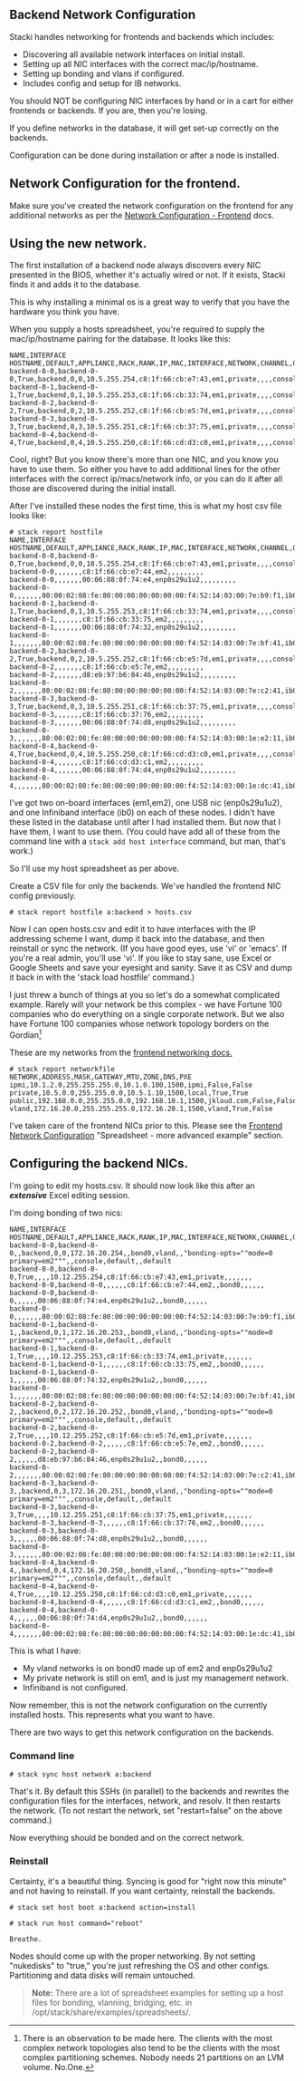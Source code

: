 ## Backend Network Configuration

Stacki handles networking for frontends and backends which includes:

* Discovering all available network interfaces on initial install.
* Setting up all NIC interfaces with the correct mac/ip/hostname.
* Setting up bonding and vlans if configured.
* Includes config and setup for IB networks.

You should NOT be configuring NIC interfaces by hand or in a cart for either frontends or backends. If you are, then you're losing.

If you define networks in the database, it will get set-up correctly on the backends.

Configuration can be done during installation or after a node is installed.

## Network Configuration for the frontend.

Make sure you've created the network configuration on the frontend for any additional networks as per the [Network Configuration - Frontend](Network-Configuration-Frontend) docs.

## Using the new network.

The first installation of a backend node always discovers every NIC presented in the BIOS, whether it's actually wired or not. If it exists, Stacki finds it and adds it to the database.

This is why installing a minimal os is a great way to verify that you have the hardware you think you have.

When you supply a hosts spreadsheet, you're required to supply the mac/ip/hostname pairing for the database. It looks like this:

```
NAME,INTERFACE HOSTNAME,DEFAULT,APPLIANCE,RACK,RANK,IP,MAC,INTERFACE,NETWORK,CHANNEL,OPTIONS,VLAN,INSTALLACTION,OSACTION,GROUPS,BOX,COMMENT
backend-0-0,backend-0-0,True,backend,0,0,10.5.255.254,c8:1f:66:cb:e7:43,em1,private,,,,console,default,,default,
backend-0-1,backend-0-1,True,backend,0,1,10.5.255.253,c8:1f:66:cb:33:74,em1,private,,,,console,default,,default,
backend-0-2,backend-0-2,True,backend,0,2,10.5.255.252,c8:1f:66:cb:e5:7d,em1,private,,,,console,default,,default,
backend-0-3,backend-0-3,True,backend,0,3,10.5.255.251,c8:1f:66:cb:37:75,em1,private,,,,console,default,,default,
backend-0-4,backend-0-4,True,backend,0,4,10.5.255.250,c8:1f:66:cd:d3:c0,em1,private,,,,console,default,,default,
```

Cool, right? But you know there's more than one NIC, and you know you have to use them. So either you have to add additional lines for the other interfaces with the correct ip/macs/network info, or you can do it after all those are discovered during the initial install.

After I've installed these nodes the first time, this is what my host csv file looks like:

```
# stack report hostfile
NAME,INTERFACE HOSTNAME,DEFAULT,APPLIANCE,RACK,RANK,IP,MAC,INTERFACE,NETWORK,CHANNEL,OPTIONS,VLAN,INSTALLACTION,OSACTION,GROUPS,BOX,COMMENT
backend-0-0,backend-0-0,True,backend,0,0,10.5.255.254,c8:1f:66:cb:e7:43,em1,private,,,,console,default,,default,
backend-0-0,,,,,,,c8:1f:66:cb:e7:44,em2,,,,,,,,,
backend-0-0,,,,,,,00:06:88:0f:74:e4,enp0s29u1u2,,,,,,,,,
backend-0-0,,,,,,,80:00:02:08:fe:80:00:00:00:00:00:00:f4:52:14:03:00:7e:b9:f1,ib0,,,,,,,,,
backend-0-1,backend-0-1,True,backend,0,1,10.5.255.253,c8:1f:66:cb:33:74,em1,private,,,,console,default,,default,
backend-0-1,,,,,,,c8:1f:66:cb:33:75,em2,,,,,,,,,
backend-0-1,,,,,,,00:06:88:0f:74:32,enp0s29u1u2,,,,,,,,,
backend-0-1,,,,,,,80:00:02:08:fe:80:00:00:00:00:00:00:f4:52:14:03:00:7e:bf:41,ib0,,,,,,,,,
backend-0-2,backend-0-2,True,backend,0,2,10.5.255.252,c8:1f:66:cb:e5:7d,em1,private,,,,console,default,,default,
backend-0-2,,,,,,,c8:1f:66:cb:e5:7e,em2,,,,,,,,,
backend-0-2,,,,,,,d8:eb:97:b6:84:46,enp0s29u1u2,,,,,,,,,
backend-0-2,,,,,,,80:00:02:08:fe:80:00:00:00:00:00:00:f4:52:14:03:00:7e:c2:41,ib0,,,,,,,,,
backend-0-3,backend-0-3,True,backend,0,3,10.5.255.251,c8:1f:66:cb:37:75,em1,private,,,,console,default,,default,
backend-0-3,,,,,,,c8:1f:66:cb:37:76,em2,,,,,,,,,
backend-0-3,,,,,,,00:06:88:0f:74:d8,enp0s29u1u2,,,,,,,,,
backend-0-3,,,,,,,80:00:02:08:fe:80:00:00:00:00:00:00:f4:52:14:03:00:1e:e2:11,ib0,,,,,,,,,
backend-0-4,backend-0-4,True,backend,0,4,10.5.255.250,c8:1f:66:cd:d3:c0,em1,private,,,,console,default,,default,
backend-0-4,,,,,,,c8:1f:66:cd:d3:c1,em2,,,,,,,,,
backend-0-4,,,,,,,00:06:88:0f:74:d4,enp0s29u1u2,,,,,,,,,
backend-0-4,,,,,,,80:00:02:08:fe:80:00:00:00:00:00:00:f4:52:14:03:00:1e:dc:41,ib0,,,,,,,,,
```

I've got two on-board interfaces (em1,em2), one USB nic (enp0s29u1u2), and one Infiniband interface (ib0) on each of these nodes. I didn't have these listed in the database until after I had installed them. But now that I have them, I want to use them. (You could have add all of these from the command line with a `stack add host interface` command, but man, that's work.)

So I'll use my host spreadsheet as per above.

Create a CSV file for only the backends. We've handled the frontend NIC config previously.

```
# stack report hostfile a:backend > hosts.csv
```

Now I can open hosts.csv and edit it to have interfaces with the IP addressing scheme I want, dump it back into the database, and then reinstall or sync the network. (If you have good eyes, use 'vi' or 'emacs'. If you're a real admin, you'll use 'vi'. If you like to stay sane, use Excel or Google Sheets and save your eyesight and sanity. Save it as CSV and dump it back in with the 'stack load hostfile' command.)

I just threw a bunch of things at you so let's do a somewhat complicated example. Rarely will your network be this complex - we have Fortune 100 companies who do everything on a single corporate network. But we also have Fortune 100 companies whose network topology borders on the Gordian[^1]

These are my networks from the [frontend networking docs.](Networking-Configuration-Frontend)

```
# stack report networkfile
NETWORK,ADDRESS,MASK,GATEWAY,MTU,ZONE,DNS,PXE
ipmi,10.1.2.0,255.255.255.0,10.1.0.100,1500,ipmi,False,False
private,10.5.0.0,255.255.0.0,10.5.1.10,1500,local,True,True
public,192.168.0.0,255.255.0.0,192.168.10.1,1500,jkloud.com,False,False
vland,172.16.20.0,255.255.255.0,172.16.20.1,1500,vland,True,False
```

I've taken care of the frontend NICs prior to this. Please see the [Frontend Network Configuration](Network-Configuration-Frontend) "Spreadsheet - more advanced example" section.

## Configuring the backend NICs.

I'm going to edit my hosts.csv. It should now look like this after an **_extensive_** Excel editing session.

I'm doing bonding of two nics:

```
NAME,INTERFACE HOSTNAME,DEFAULT,APPLIANCE,RACK,RANK,IP,MAC,INTERFACE,NETWORK,CHANNEL,OPTIONS,VLAN,INSTALLACTION,OSACTION,GROUPS,BOX
backend-0-0,backend-0-0,,backend,0,0,172.16.20.254,,bond0,vland,,"bonding-opts=""mode=0 primary=em2""",,console,default,,default
backend-0-0,backend-0-0,True,,,,10.12.255.254,c8:1f:66:cb:e7:43,em1,private,,,,,,,
backend-0-0,backend-0-0,,,,,,c8:1f:66:cb:e7:44,em2,,bond0,,,,,,
backend-0-0,backend-0-0,,,,,,00:06:88:0f:74:e4,enp0s29u1u2,,bond0,,,,,,
backend-0-0,,,,,,,80:00:02:08:fe:80:00:00:00:00:00:00:f4:52:14:03:00:7e:b9:f1,ib0,,,,,,,,
backend-0-1,backend-0-1,,backend,0,1,172.16.20.253,,bond0,vland,,"bonding-opts=""mode=0 primary=em2""",,console,default,,default
backend-0-1,backend-0-1,True,,,,10.12.255.253,c8:1f:66:cb:33:74,em1,private,,,,,,,
backend-0-1,backend-0-1,,,,,,c8:1f:66:cb:33:75,em2,,bond0,,,,,,
backend-0-1,backend-0-1,,,,,,00:06:88:0f:74:32,enp0s29u1u2,,bond0,,,,,,
backend-0-1,,,,,,,80:00:02:08:fe:80:00:00:00:00:00:00:f4:52:14:03:00:7e:bf:41,ib0,,,,,,,,
backend-0-2,backend-0-2,,backend,0,2,172.16.20.252,,bond0,vland,,"bonding-opts=""mode=0 primary=em2""",,console,default,,default
backend-0-2,backend-0-2,True,,,,10.12.255.252,c8:1f:66:cb:e5:7d,em1,private,,,,,,,
backend-0-2,backend-0-2,,,,,,c8:1f:66:cb:e5:7e,em2,,bond0,,,,,,
backend-0-2,backend-0-2,,,,,,d8:eb:97:b6:84:46,enp0s29u1u2,,bond0,,,,,,
backend-0-2,,,,,,,80:00:02:08:fe:80:00:00:00:00:00:00:f4:52:14:03:00:7e:c2:41,ib0,,,,,,,,
backend-0-3,backend-0-3,,backend,0,3,172.16.20.251,,bond0,vland,,"bonding-opts=""mode=0 primary=em2""",,console,default,,default
backend-0-3,backend-0-3,True,,,,10.12.255.251,c8:1f:66:cb:37:75,em1,private,,,,,,,
backend-0-3,backend-0-3,,,,,,c8:1f:66:cb:37:76,em2,,bond0,,,,,,
backend-0-3,backend-0-3,,,,,,00:06:88:0f:74:d8,enp0s29u1u2,,bond0,,,,,,
backend-0-3,,,,,,,80:00:02:08:fe:80:00:00:00:00:00:00:f4:52:14:03:00:1e:e2:11,ib0,,,,,,,,
backend-0-4,backend-0-4,,backend,0,4,172.16.20.250,,bond0,vland,,"bonding-opts=""mode=0 primary=em2""",,console,default,,default
backend-0-4,backend-0-4,True,,,,10.12.255.250,c8:1f:66:cd:d3:c0,em1,private,,,,,,,
backend-0-4,backend-0-4,,,,,,c8:1f:66:cd:d3:c1,em2,,bond0,,,,,,
backend-0-4,backend-0-4,,,,,,00:06:88:0f:74:d4,enp0s29u1u2,,bond0,,,,,,
backend-0-4,,,,,,,80:00:02:08:fe:80:00:00:00:00:00:00:f4:52:14:03:00:1e:dc:41,ib0,,,,,,,,
```


This is what I have:
* My vland networks is on bond0 made up of em2 and enp0s29u1u2
* My private network is still on em1, and is just my management network.
* Infiniband is not configured.

Now remember, this is not the network configuration on the currently installed hosts. This represents what you want to have.

There are two ways to get this network configuration on the backends.

### Command line

```
# stack sync host network a:backend
```

That's it. By default this SSHs (in parallel) to the backends and rewrites the configuration files for the interfaces, network, and resolv. It then restarts the network. (To not restart the network, set "restart=false" on the above command.)

Now everything should be bonded and on the correct network.

### Reinstall

Certainty, it's a beautiful thing. Syncing is good for "right now this minute" and not having to reinstall. If you want certainty, reinstall the backends.

```
# stack set host boot a:backend action=install

# stack run host command="reboot"

Breathe.
```

Nodes should come up with the proper networking. By not setting "nukedisks" to "true," you're just refreshing the OS and other configs. Partitioning and data disks will remain untouched.

> **Note:** There are a lot of spreadsheet examples for setting up a host files for bonding, vlanning, bridging, etc. in /opt/stack/share/examples/spreadsheets/.


[^1]: There is an observation to be made here. The clients with the most complex network topologies also tend to be the clients with the most complex partitioning schemes. Nobody needs 21 partitions on an LVM volume. No.One.
